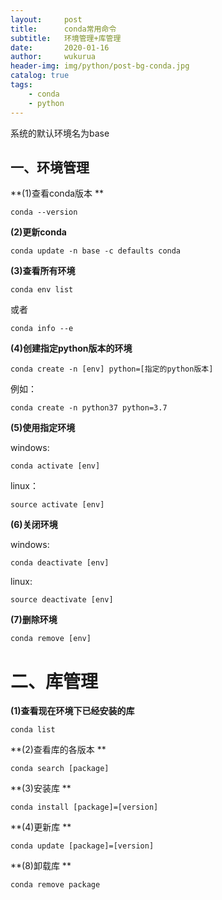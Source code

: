 ```yaml
---
layout:     post
title:      conda常用命令
subtitle:   环境管理+库管理
date:       2020-01-16
author:     wukurua
header-img: img/python/post-bg-conda.jpg
catalog: true
tags:
    - conda
    - python
---
```


系统的默认环境名为base

## 一、环境管理 ##

**(1)查看conda版本 **

	conda --version

**(2)更新conda**

	conda update -n base -c defaults conda

**(3)查看所有环境**

	conda env list  

或者

	conda info --e

**(4)创建指定python版本的环境**

	conda create -n [env] python=[指定的python版本]

例如：
	
	conda create -n python37 python=3.7

**(5)使用指定环境**

windows:

	conda activate [env]

linux：

	source activate [env]

**(6)关闭环境**

windows:

	conda deactivate [env]

linux:

	source deactivate [env]


**(7)删除环境**

	conda remove [env]

# 二、库管理 #

**(1)查看现在环境下已经安装的库**

	conda list

**(2)查看库的各版本 **

	conda search [package]

**(3)安装库 **

	conda install [package]=[version]

**(4)更新库 **

	conda update [package]=[version]

**(8)卸载库 **
	
	conda remove package